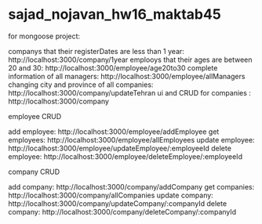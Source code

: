 ﻿# sajad_nojavan_hw16_maktab45
for mongoose project:

  companys that their registerDates are less than 1 year: http://localhost:3000/company/1year
  emplooys that their ages are between 20 and 30: http://localhost:3000/employee/age20to30 
  complete information of all managers: http://localhost:3000/employee/allManagers
  changing city and province of all companies: http://localhost:3000/company/updateTehran
  ui and CRUD for companies : http://localhost:3000/company
  
  employee CRUD
  
  add employee: http://localhost:3000/employee/addEmployee
  get employees: http://localhost:3000/employee/allEmployees
  update employee: http://localhost:3000/employee/updateEmployee/:employeeId
  delete employee: http://localhost:3000/employee/deleteEmployee/:employeeId
  
  company CRUD
  
  add company: http://localhost:3000/company/addCompany
  get companies: http://localhost:3000/company/allCompanies
  update company: http://localhost:3000/company/updateCompany/:companyId
  delete company: http://localhost:3000/company/deleteCompany/:companyId
    
